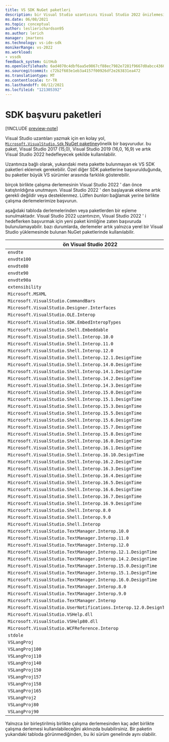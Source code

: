 ```yaml
---
title: VS SDK NuGet paketleri
description: bir Visual Studio uzantısını Visual Studio 2022 önizlemesine geçirirken ihtiyacınız olabilecek VS SDK metapackage ve diğer NuGet paketleri hakkında bilgi edinin.
ms.date: 06/08/2021
ms.topic: conceptual
author: leslierichardson95
ms.author: lerich
manager: jmartens
ms.technology: vs-ide-sdk
monikerRange: vs-2022
ms.workload:
- vssdk
feedback_system: GitHub
ms.openlocfilehash: 6ad4070c4dbf6aa5e9867cf88ec7982e7281f9667d0abcc4360db41e164241e0
ms.sourcegitcommit: c72b2f603e1eb3a4157f00926df2e263831ea472
ms.translationtype: MT
ms.contentlocale: tr-TR
ms.lasthandoff: 08/12/2021
ms.locfileid: "121305392"
---
```

# <a name="sdk-reference-packages"></a>SDK başvuru paketleri

[!INCLUDE [preview-note](../includes/preview-note.md)]

Visual Studio uzantıları yazmak için en kolay yol, [ `Microsoft.VisualStudio.Sdk` NuGet paketine](https://www.nuget.org/packages/microsoft.visualstudio.sdk)yönelik bir başvurudur.
bu paket, Visual Studio 2017 (15,0), Visual Studio 2019 (16,0, 16,9) ve artık Visual Studio 2022 hedefleyecek şekilde kullanılabilir.

Uzantınıza bağlı olarak, yukarıdaki meta pakette bulunmayan ek VS SDK paketleri eklemek gerekebilir.
Özel diğer SDK paketlerine başvurulduğunda, bu paketler büyük VS sürümler arasında farklılık gösterebilir.

birçok birlikte çalışma derlemesinin Visual Studio 2022 ' dan önce katıştırıldığına unutmayın. Visual Studio 2022 ' den başlayarak ekleme artık gerekli değildir veya desteklenmez.
Lütfen *bunları* bağlamak yerine birlikte çalışma derlemelerimize başvurun.

aşağıdaki tabloda derlemelerinden veya paketlerden bir eşleme sunulmaktadır. Visual Studio 2022 uzantınızın, Visual Studio 2022 ' i hedeflerken başvurmak için yeni paket kimliğine zaten başvuruda bulunulamayabilir. bazı durumlarda, derlemeler artık yalnızca yerel bir Visual Studio yüklemesinde bulunan NuGet paketlerinde kullanılabilir.

ön Visual Studio 2022 | Visual Studio 2022
--|--
`envdte` | `Microsoft.VisualStudio.Interop`
`envdte100` | `Microsoft.VisualStudio.Interop`
`envdte80` | `Microsoft.VisualStudio.Interop`
`envdte90` | `Microsoft.VisualStudio.Interop`
`envdte90a` | `Microsoft.VisualStudio.Interop`
`extensibility` | `Microsoft.VisualStudio.Interop`
`Microsoft.MSXML` | `Microsoft.VisualStudio.Interop`
`Microsoft.VisualStudio.CommandBars` | `Microsoft.VisualStudio.Interop`
`Microsoft.VisualStudio.Designer.Interfaces` | `Microsoft.VisualStudio.Interop`
`Microsoft.VisualStudio.OLE.Interop` | `Microsoft.VisualStudio.Interop`
`Microsoft.VisualStudio.SDK.EmbedInteropTypes` | Dışı. Başvuruyu kaldır.)
`Microsoft.VisualStudio.Shell.Embeddable` | `Microsoft.VisualStudio.Shell.Framework`
`Microsoft.VisualStudio.Shell.Interop.10.0` | `Microsoft.VisualStudio.Interop`
`Microsoft.VisualStudio.Shell.Interop.11.0` | `Microsoft.VisualStudio.Interop`
`Microsoft.VisualStudio.Shell.Interop.12.0` | `Microsoft.VisualStudio.Interop`
`Microsoft.VisualStudio.Shell.Interop.12.1.DesignTime` | `Microsoft.VisualStudio.Interop`
`Microsoft.VisualStudio.Shell.Interop.14.0.DesignTime` | `Microsoft.VisualStudio.Interop`
`Microsoft.VisualStudio.Shell.Interop.14.1.DesignTime` | `Microsoft.VisualStudio.Interop`
`Microsoft.VisualStudio.Shell.Interop.14.2.DesignTime` | `Microsoft.VisualStudio.Interop`
`Microsoft.VisualStudio.Shell.Interop.14.3.DesignTime` | `Microsoft.VisualStudio.Interop`
`Microsoft.VisualStudio.Shell.Interop.15.0.DesignTime` | `Microsoft.VisualStudio.Interop`
`Microsoft.VisualStudio.Shell.Interop.15.1.DesignTime` | `Microsoft.VisualStudio.Interop`
`Microsoft.VisualStudio.Shell.Interop.15.3.DesignTime` | `Microsoft.VisualStudio.Interop`
`Microsoft.VisualStudio.Shell.Interop.15.5.DesignTime` | `Microsoft.VisualStudio.Interop`
`Microsoft.VisualStudio.Shell.Interop.15.6.DesignTime` | `Microsoft.VisualStudio.Interop`
`Microsoft.VisualStudio.Shell.Interop.15.7.DesignTime` | `Microsoft.VisualStudio.Interop`
`Microsoft.VisualStudio.Shell.Interop.15.8.DesignTime` | `Microsoft.VisualStudio.Interop`
`Microsoft.VisualStudio.Shell.Interop.16.0.DesignTime` | `Microsoft.VisualStudio.Interop`
`Microsoft.VisualStudio.Shell.Interop.16.1.DesignTime` | `Microsoft.VisualStudio.Interop`
`Microsoft.VisualStudio.Shell.Interop.16.10.DesignTime` | `Microsoft.VisualStudio.Interop`
`Microsoft.VisualStudio.Shell.Interop.16.2.DesignTime` | `Microsoft.VisualStudio.Interop`
`Microsoft.VisualStudio.Shell.Interop.16.3.DesignTime` | `Microsoft.VisualStudio.Interop`
`Microsoft.VisualStudio.Shell.Interop.16.4.DesignTime` | `Microsoft.VisualStudio.Interop`
`Microsoft.VisualStudio.Shell.Interop.16.5.DesignTime` | `Microsoft.VisualStudio.Interop`
`Microsoft.VisualStudio.Shell.Interop.16.6.DesignTime` | `Microsoft.VisualStudio.Interop`
`Microsoft.VisualStudio.Shell.Interop.16.7.DesignTime` | `Microsoft.VisualStudio.Interop`
`Microsoft.VisualStudio.Shell.Interop.16.9.DesignTime` | `Microsoft.VisualStudio.Interop`
`Microsoft.VisualStudio.Shell.Interop.8.0` | `Microsoft.VisualStudio.Interop`
`Microsoft.VisualStudio.Shell.Interop.9.0` | `Microsoft.VisualStudio.Interop`
`Microsoft.VisualStudio.Shell.Interop` | `Microsoft.VisualStudio.Interop`
`Microsoft.VisualStudio.TextManager.Interop.10.0` | `Microsoft.VisualStudio.Interop`
`Microsoft.VisualStudio.TextManager.Interop.11.0` | `Microsoft.VisualStudio.Interop`
`Microsoft.VisualStudio.TextManager.Interop.12.0` | `Microsoft.VisualStudio.Interop`
`Microsoft.VisualStudio.TextManager.Interop.12.1.DesignTime` | `Microsoft.VisualStudio.Interop`
`Microsoft.VisualStudio.TextManager.Interop.14.2.DesignTime` | `Microsoft.VisualStudio.Interop`
`Microsoft.VisualStudio.TextManager.Interop.15.0.DesignTime` | `Microsoft.VisualStudio.Interop`
`Microsoft.VisualStudio.TextManager.Interop.15.1.DesignTime` | `Microsoft.VisualStudio.Interop`
`Microsoft.VisualStudio.TextManager.Interop.16.0.DesignTime` | `Microsoft.VisualStudio.Interop`
`Microsoft.VisualStudio.TextManager.Interop.8.0` | `Microsoft.VisualStudio.Interop`
`Microsoft.VisualStudio.TextManager.Interop.9.0` | `Microsoft.VisualStudio.Interop`
`Microsoft.VisualStudio.TextManager.Interop` | `Microsoft.VisualStudio.Interop`
`Microsoft.VisualStudio.UserNotifications.Interop.12.0.DesignTime` | `Microsoft.VisualStudio.Interop`
`Microsoft.VisualStudio.VSHelp.dll` | `Microsoft.VisualStudio.Interop`
`Microsoft.VisualStudio.VSHelp80.dll` | `Microsoft.VisualStudio.Interop`
`Microsoft.VisualStudio.WCFReference.Interop` | `Microsoft.VisualStudio.Interop`
`stdole` | `Microsoft.VisualStudio.Interop`
`VSLangProj` | `Microsoft.VisualStudio.Interop`
`VSLangProj100` | `Microsoft.VisualStudio.Interop`
`VSLangProj110` | `Microsoft.VisualStudio.Interop`
`VSLangProj140` | `Microsoft.VisualStudio.Interop`
`VSLangProj150` | `Microsoft.VisualStudio.Interop`
`VSLangProj157` | `Microsoft.VisualStudio.Interop`
`VSLangProj158` | `Microsoft.VisualStudio.Interop`
`VSLangProj165` | `Microsoft.VisualStudio.Interop`
`VSLangProj2` | `Microsoft.VisualStudio.Interop`
`VSLangProj80` | `Microsoft.VisualStudio.Interop`
`VSLangProj90` | `Microsoft.VisualStudio.Interop`

Yalnızca bir birleştirilmiş birlikte çalışma derlemesinden kaç adet birlikte çalışma derlemesi kullanılabileceğini aklınızda bulabilirsiniz.
Bir paketin yukarıdaki tabloda görünmediğinden, bu iki sürüm genelinde aynı olabilir.
